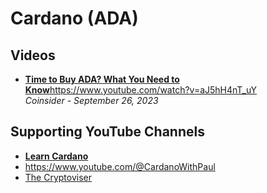 # Cardano (ADA)

## Videos

- [**Time to Buy ADA? What You Need to Know**](https://www.youtube.com/watch?v=aJ5hH4nT_uY)https://www.youtube.com/watch?v=aJ5hH4nT_uY
  <br/>_Coinsider - September 26, 2023_

## Supporting YouTube Channels
- [**Learn Cardano**](https://www.youtube.com/@LearnCardano)
- https://www.youtube.com/@CardanoWithPaul
- [The Cryptoviser](https://www.youtube.com/@TheCryptoviser)
